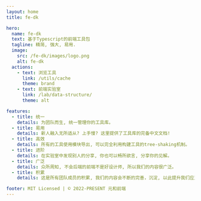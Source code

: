```yaml
---
layout: home
title: fe-dk

hero:
  name: fe-dk
  text: 基于Typescript的前端工具包
  tagline: 精简, 强大, 易用.
  image:
    src: /fe-dk/images/logo.png
    alt: fe-dk
  actions:
    - text: 浏览工具
      link: /utils/cache
      theme: brand
    - text: 前端实验室
      link: /lab/data-structure/
      theme: alt

features:
  - title: 统一
    details: 为团队而生, 统一管理你的工具库。
  - title: 易用
    details: 新人融入无所适从? 上手慢? 这里提供了工具库的完备中文文档!
  - title: 高效
    details: 所有的工具使用模块导出, 可以完全利用构建工具的tree-shaking机制。
  - title: 进阶
    details: 在实验室中发现别人的分享, 你也可以畅所欲言, 分享你的见解。
  - title: 广泛
    details: 众所周知, 不会后端的前端不是好设计师, 所以我们的内容很广泛。
  - title: 积累
    details: 这是所有团队成员的积累, 我们的内容会不断的完善，沉淀, 以此提升我们应对问题的能力和效率。

footer: MIT Licensed | © 2022-PRESENT 元和前端
---
```


<!-- <script setup>
</script>

<div>aaaa</div> -->